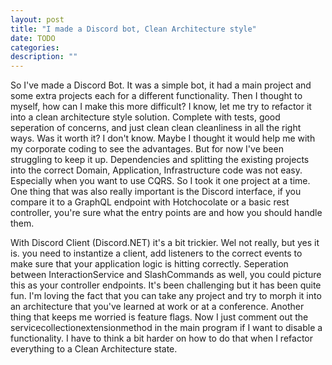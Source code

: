 ```yaml
---
layout: post
title: "I made a Discord bot, Clean Architecture style"
date: TODO
categories:
description: ""
---
```


So I've made a Discord Bot. It was a simple bot, it had a main project and some extra projects each for a different functionality.
Then I thought to myself, how can I make this more difficult?
I know, let me try to refactor it into a clean architecture style solution.
Complete with tests, good seperation of concerns, and just clean clean cleanliness in all the right ways.
Was it worth it?
I don't know.
Maybe I thought it would help me with my corporate coding to see the advantages.
But for now I've been struggling to keep it up.
Dependencies and splitting the existing projects into the correct Domain, Application, Infrastructure code was not easy. Especially when you want to use CQRS.
So I took it one project at a time. One thing that was also really important is the Discord interface, if you compare it to a GraphQL endpoint with Hotchocolate or a basic rest controller, you're sure what the entry points are and how you should handle them.

With Discord Client (Discord.NET) it's a bit trickier. Wel not really, but yes it is.
you need to instantize a client, add listeners to the correct events to make sure that your application logic is hitting correctly. Seperation between InteractionService and SlashCommands as well, you could picture this as your controller endpoints. It's been challenging but it has been quite fun.
I'm loving the fact that you can take any project and try to morph it into an architecture that you've learned at work or at a conference. Another thing that keeps me worried is feature flags. Now I just comment out the servicecollectionextensionmethod in the main program if I want to disable a functionality. I have to think a bit harder on how to do that when I refactor everything to a Clean Architecture state.
